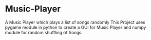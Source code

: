 # Music-Player
A Music Player which plays a list of songs randomly
This Project uses pygame module in python to create a GUI for Music Player and numpy module for random shuffling of Songs.
